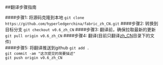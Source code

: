 ##翻译步骤指南

####步骤1: 将源码克隆到本地
`git clone https://github.com/hyperledgerchina/fabric_zh_CN.git`
####步骤2: 转换到目标分支
`git checkout v0.6_zh_CN`
####步骤3: 翻译前，确保拉取最新的更新
`git pull origin v0.6_zh_CN`
####步骤4: 翻译(目前只翻译[zh_CN](https://github.com/hyperledgerchina/fabric_zh_CN/tree/v0.6_zh_CN/zh_CN)目录下的文件)  
####步骤5: 将翻译推送到github
`git add .`  
`git commit -am "这次提交的简要描述"`  
`git push origin v0.6_zh_CN`
